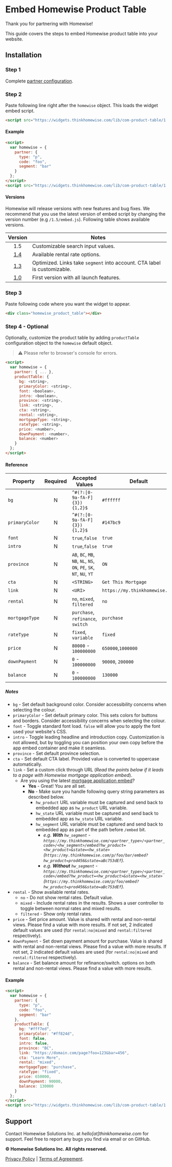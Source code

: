 # Embed Homewise Product Table
Thank you for partnering with Homewise!

This guide covers the steps to embed Homewise product table into your website.

## Installation

### Step 1
Complete [partner configuration](../partner/configuration.md).

### Step 2
Paste following line right after the `homewise` object. This loads the widget embed script.

```html
<script src="https://widgets.thinkhomewise.com/lib/com-product-table/1.5/embed.js"></script>
```

#### Example
```html
<script>
  var homewise = {
    partner: {
      type: "p",
      code: "foo",
      segment: "bar"
    }
  };
</script>
<script src="https://widgets.thinkhomewise.com/lib/com-product-table/1.5/embed.js"></script>
```

#### Versions
Homewise will release versions with new features and bug fixes. We recommend that you use the latest 
version of embed script by changing the version number (e.g `/1.5/embed.js`). Following table shows available versions.

|            Version            | Notes                                                                    |
|:-----------------------------:|--------------------------------------------------------------------------|
|              1.5              | Customizable search input values.                                        |
| [1.4](./archive/embed_1.4.md) | Available rental rate options.                                           |
| [1.3](./archive/embed_1.3.md) | Optimized. Links take `segment` into account. CTA label is customizable. |
| [1.0](./archive/embed_1.0.md) | First version with all launch features.                                  |


### Step 3
Paste following code where you want the widget to appear.
```html
<div class="homewise_product_table"></div>
```

### Step 4 - Optional
Optionally, customize the product table by adding `productTable` configuration object to the `homewise` default object.
> :warning: Please refer to browser's console for errors.

```html
<script>
  var homewise = {
    partner: { ... },
    productTable: {
      bg: <string>,
      primaryColor: <string>,
      font: <boolean>,
      intro: <boolean>,
      province: <string>,
      link: <string>,
      cta: <string>,
      rental: <string>,
      mortgageType: <string>,
      rateType: <string>,
      price: <number>,
      downPayment: <number>,
      balance: <number>
    }
  };
</script>
```

#### Reference
| Property       | Required | Accepted Values                                                        | Default                        | Version |
|----------------|:--------:|------------------------------------------------------------------------|--------------------------------|---------|
| `bg`           |    N     | `^#(?:[0-9a-fA-F]{3}){1,2}$`                                           | `#ffffff`                      | 1.0+    |
| `primaryColor` |    N     | `^#(?:[0-9a-fA-F]{3}){1,2}$`                                           | `#147bc9`                      | 1.0+    |
| `font`         |    N     | `true`,`false`                                                         | `true`                         | 1.0+    |
| `intro`        |    N     | `true`,`false`                                                         | `true`                         | 1.0+    |
| `province`     |    N     | `AB`, `BC`, `MB`, `NB`, `NL`, `NS`, `ON`, `PE`, `SK`, `NT`, `NU`, `YT` | `ON`                           | 1.0+    |
| `cta`          |    N     | `<STRING>`                                                             | `Get This Mortgage`            | 1.3+    |
| `link`         |    N     | `<URI>`                                                                | `https://my.thinkhomewise.com` | 1.3+    |
| `rental`       |    N     | `no`, `mixed`, `filtered`                                              | `no`                           | 1.4+    |
| `mortgageType` |    N     | `purchase`, `refinance`, `switch`                                      | `purchase`                     | 1.5+    |
| `rateType`     |    N     | `fixed`, `variable`                                                    | `fixed`                        | 1.5+    |
| `price`        |    N     | `80000` - `100000000`                                                  | `650000`,`1000000`             | 1.5+    |
| `downPayment`  |    N     | `0` - `100000000`                                                      | `90000`, `200000`              | 1.5+    |
| `balance`      |    N     | `0` - `100000000`                                                      | `130000`                       | 1.5+    |

##### Notes
* `bg` - Set default background color. Consider accessibility concerns when selecting the colour.
* `primaryColor` - Set default primary color. This sets colors for buttons and borders. Consider accessibility concerns when 
  selecting the colour.
* `font` - Toggle standard font load. `false` will allow you to apply the font used your website's CSS.
* `intro` - Toggle leading headline and introduction copy. Customization is not allowed, but by toggling you can position
  your own copy before the app embed container and make it seamless.
* `province` - Set default province selection.
* `cta` - Set default CTA label. Provided value is converted to uppercase automatically.
* `link` - Set a custom click through URL (_Read the points below if it leads to a page with Homewise mortgage
  application embed_).
  * Are you using the latest [mortgage application embed](../mortgage_application/embed.md)?
    * **Yes** - Great! You are all set.
    * **No** - Make sure you handle following query string parameters as described below.
      * `hw_product` URL variable must be captured and send back to embedded app as `hw_product` URL variable.
      * `hw_state` URL variable must be captured and send back to embedded app as `hw_state` URL variable.
      * `hw_segment` URL variable must be captured and send back to embedded app as part of the path before `/embed` bit.
        * _e.g. **With** `hw_segment` - `https://my.thinkhomewise.com/<partner_type>/<partner_code>/<hw_segment>/embed?hw_product=<hw_product>&state=<hw_state>` 
         (`https://my.thinkhomewise.com/p/foo/bar/embed?hw_product=prod456&state=aBc753dEf`)._
        * _e.g. **Without** `hw_segment` - `https://my.thinkhomewise.com/<partner_type>/<partner_code>/embed?hw_product=<hw_product>&state=<hw_state>`
         (`https://my.thinkhomewise.com/p/foo/embed?hw_product=prod456&state=aBc753dEf`)._
* `rental` - Show available rental rates.
  * `no` - Do not show rental rates. Default value.
  * `mixed` - Include rental rates in the results. Shows a user controller to toggle between normal rates and mixed results.
  * `filtered` - Show only rental rates.
* `price` - Set price amount. Value is shared with rental and non-rental views. Please find a value with more results.
  If not set, 2 indicated default values are used (for `rental:no|mixed` and `rental:filtered` respectively).
* `downPayment` - Set down payment amount for purchase. Value is shared with rental and non-rental views. Please find a
  value with more results. If not set, 2 indicated default values are used (for `rental:no|mixed` and `rental:filtered` 
  respectively).
* `balance` - Set balance amount for refinance/switch. options on both rental and non-rental views. Please find a value 
  with more results.

#### Example
```html
<script>
  var homewise = {
    partner: {
      type: "p",
      code: "foo",
      segment: "bar"
    },
    productTable: {
      bg: "#fff7ed",
      primaryColor: "#ff824d",
      font: false,
      intro: false,
      province: "BC",
      link: "https://domain.com/page?foo=123&bar=456",
      cta: "Learn More",
      rental: "mixed",
      mortgageType: "purchase",
      rateType: "fixed",
      price: 650000,
      downPayment: 90000,
      balance: 130000
    }
  };
</script>
<script src="https://widgets.thinkhomewise.com/lib/com-product-table/1.5/embed.js"></script>
```

## Support
Contact Homewise Solutions Inc. at *hello[at]thinkhomewise.com* for support. Feel free to report any bugs you find via 
email or on GitHub.

**© Homewise Solutions Inc. All rights reserved.**

[Privacy Policy](https://thinkhomewise.com/page/privacy/) | [Terms of Agreement](https://thinkhomewise.com/page/term/).







